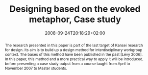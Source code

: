 ---
slug: designing-based-on-the-evoked-metaphor-case-study
title: "Designing based on the evoked metaphor, Case study"
layout: single
searchFilter: Publication
searchWeight: 8
publitype: inproceedings
subsection: conference
institution:
    logo: Tsukuba
    short: 'U. of Tsukuba'
    web: "https://www.tsukuba.ac.jp/"
    name: "University of Tsukuba"
kansei: true
research: 
    -  kansei
date: 2008-09-24T20:18:29+02:00
citation:
    authors:
        1: ["Levy", "Pierre", "P."]
        2: ["Yamanaka", "Toshimasa", "T."]
    year: 2008
    title: "Designing based on the evoked metaphor - Case study"
    proceedings: "the Proceedings of 10th International Design Conference 2008"
    editors:
        1: ["Marjanovic", "D.", "D."]
        1: ["Storga", "M.", "M."]
        1: ["Pavkovic", "N.", "N."]
        1: ["Bojcetic", "N.", "N."]
    firstpage: "1095"
    lastpage: "1104"
    publisher: ["Design Society", "Dubrovnik, Croatia"]
reference: "Lévy, P., & Yamanaka, T. (2008). Designing based on the evoked metaphor - Case study. In D., Marjanovic, M., Storga, N., Pavkovic, & N., Bojcetic (Eds.), the Proceedings of 10th International Design Conference 2008 (pp 1095 – 1104). Dubrovnik, Croatia."
abstract: "The research presented in this paper is part of the last target of Kansei research for design. Its aim is to build up a design method for interdisciplinary workgroup context. The bases of this method have been published in the past [Lévy 2006]. In this paper, this method and a more practical way to apply it will be introduced, before presenting a case study output from a course taught from April to November 2007 to Master students."
link:
    1: ["paper", "paper", "https://1drv.ms/b/s!AnQx_v88q65Qv4QsGEXhV6XR4JbLbg?e=lgmmQC"]
---